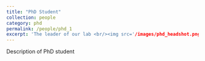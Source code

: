 ```yaml
---
title: "PhD Student"
collection: people
category: phd
permalink: /people/phd_1
excerpt: 'The leader of our lab <br/><img src='/images/phd_headshot.png'>'
---
```


Description of PhD student